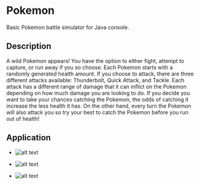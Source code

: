# Pokemon
Basic Pokemon battle simulator for Java console. 

## Description
A wild Pokemon appears! You have the option to either fight, attempt to capture, or run away if you so choose. Each Pokemon starts with a randomly generated health amount. If you choose to attack, there are three different attacks available: Thunderbolt, Quick Attack, and Tackle. Each attack has a different range of damage that it can inflict on the Pokemon depending on how much damage you are looking to do. If you decide you want to take your chances catching the Pokemon, the odds of catching it increase the less health it has. On the other hand, every turn the Pokemon will also attack you so try your best to catch the Pokemon before you run out of health!

## Application

* ![alt text](https://i.postimg.cc/XrygD50Y/Screen-Shot-2021-11-13-at-9-50-15-PM.png)

* ![alt text](https://i.postimg.cc/Jhq7GFwK/Screen-Shot-2021-11-13-at-10-01-24-PM.png)

* ![alt text](https://i.postimg.cc/hfYrrr6Y/Screen-Shot-2021-11-13-at-9-49-46-PM.png)
